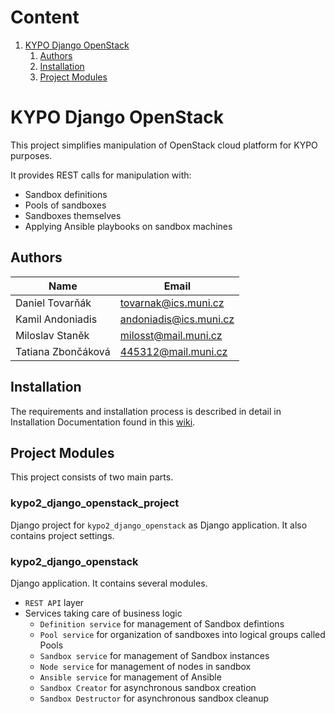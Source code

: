 # Content

1. [KYPO Django OpenStack](#kypo-django-openstack)
    1. [Authors](#authors)
    2. [Installation](#installation)
    3. [Project Modules](#project-modules)

# KYPO Django OpenStack

This project simplifies manipulation of OpenStack cloud platform for KYPO purposes.

It provides REST calls for manipulation with:

* Sandbox definitions
* Pools of sandboxes
* Sandboxes themselves
* Applying Ansible playbooks on sandbox machines

## Authors

Name          | Email
------------- | ------------
Daniel Tovarňák | tovarnak@ics.muni.cz
Kamil Andoniadis | andoniadis@ics.muni.cz
Miloslav Staněk | milosst@mail.muni.cz
Tatiana Zbončáková | 445312@mail.muni.cz

## Installation

The requirements and installation process is described in detail in Installation
Documentation found in this
[wiki](https://gitlab.ics.muni.cz/kypo-crp/backend-python/kypo-django-openstack/wikis/home).

## Project Modules
This project consists of two main parts.

### kypo2_django_openstack_project
Django project for `kypo2_django_openstack` as Django application.
It also contains project settings.
 
### kypo2_django_openstack
Django application. It contains several modules.
- `REST API` layer
- Services taking care of business logic
    - `Definition service` for management of Sandbox defintions
    - `Pool service` for organization of sandboxes into logical groups called Pools 
    - `Sandbox service` for management of Sandbox instances
    - `Node service` for management of nodes in sandbox
    - `Ansible service` for management of Ansible
    - `Sandbox Creator` for asynchronous sandbox creation
    - `Sandbox Destructor` for asynchronous sandbox cleanup
   